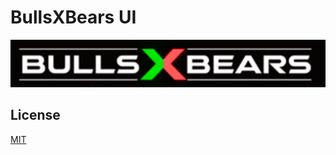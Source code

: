 # BullsXBears UI

![BullsXBears UI](https://github.com/moebiusprogram/bullsxbears/blob/master/img/logo.png)


## License
[MIT](https://choosealicense.com/licenses/mit/)